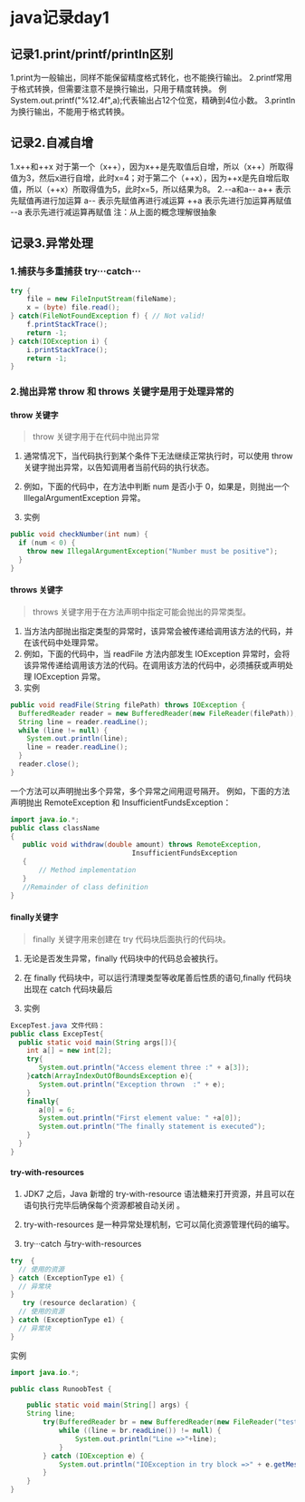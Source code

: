 # java记录day1

## 记录1.print/printf/println区别

1.print为一般输出，同样不能保留精度格式转化，也不能换行输出。
2.printf常用于格式转换，但需要注意不是换行输出，只用于精度转换。
    例  System.out.printf("%12.4f",a);代表输出占12个位宽，精确到4位小数。
3.println为换行输出，不能用于格式转换。  

## 记录2.自减自增

1.x++和++x
对于第一个（x++），因为x++是先取值后自增，所以（x++）所取得值为3，然后x进行自增，此时x=4；对于第二个（++x），因为++x是先自增后取值，所以（++x）所取得值为5，此时x=5，所以结果为8。
2.--a和a--
a++ 表示先赋值再进行加运算
a-- 表示先赋值再进行减运算
++a 表示先进行加运算再赋值
--a 表示先进行减运算再赋值
注：从上面的概念理解很抽象

## 记录3.异常处理

### 1.捕获与多重捕获    try···catch···

```java
try {
    file = new FileInputStream(fileName);
    x = (byte) file.read();
} catch(FileNotFoundException f) { // Not valid!
    f.printStackTrace();
    return -1;
} catch(IOException i) {
    i.printStackTrace();
    return -1;
}
```

### 2.抛出异常 throw 和 throws 关键字是用于处理异常的

#### throw 关键字

> throw 关键字用于在代码中抛出异常

1. 通常情况下，当代码执行到某个条件下无法继续正常执行时，可以使用 throw 关键字抛出异常，以告知调用者当前代码的执行状态。

2. 例如，下面的代码中，在方法中判断 num 是否小于 0，如果是，则抛出一个 IllegalArgumentException 异常。

3. 实例

```java
public void checkNumber(int num) {
  if (num < 0) {
    throw new IllegalArgumentException("Number must be positive");
  }
}
```

#### throws 关键字

> throws 关键字用于在方法声明中指定可能会抛出的异常类型。

1. 当方法内部抛出指定类型的异常时，该异常会被传递给调用该方法的代码，并在该代码中处理异常。
2. 例如，下面的代码中，当 readFile 方法内部发生 IOException 异常时，会将该异常传递给调用该方法的代码。在调用该方法的代码中，必须捕获或声明处理 IOException 异常。
3. 实例

```java
public void readFile(String filePath) throws IOException {
  BufferedReader reader = new BufferedReader(new FileReader(filePath));
  String line = reader.readLine();
  while (line != null) {
    System.out.println(line);
    line = reader.readLine();
  }
  reader.close();
}
```

一个方法可以声明抛出多个异常，多个异常之间用逗号隔开。
例如，下面的方法声明抛出 RemoteException 和 InsufficientFundsException：

```Java
import java.io.*;
public class className
{
   public void withdraw(double amount) throws RemoteException,
                              InsufficientFundsException
   {
       // Method implementation
   }
   //Remainder of class definition
}
```

#### finally关键字

>finally 关键字用来创建在 try 代码块后面执行的代码块。

1. 无论是否发生异常，finally 代码块中的代码总会被执行。

2. 在 finally 代码块中，可以运行清理类型等收尾善后性质的语句,finally 代码块出现在 catch 代码块最后

3. 实例

``` java
ExcepTest.java 文件代码：
public class ExcepTest{
  public static void main(String args[]){
    int a[] = new int[2];
    try{
       System.out.println("Access element three :" + a[3]);
    }catch(ArrayIndexOutOfBoundsException e){
       System.out.println("Exception thrown  :" + e);
    }
    finally{
       a[0] = 6;
       System.out.println("First element value: " +a[0]);
       System.out.println("The finally statement is executed");
    }
  }
}
```

#### try-with-resources

1. JDK7 之后，Java 新增的 try-with-resource 语法糖来打开资源，并且可以在语句执行完毕后确保每个资源都被自动关闭 。

2. try-with-resources 是一种异常处理机制，它可以简化资源管理代码的编写。

3. try···catch 与try-with-resources

```java
try  {
  // 使用的资源
} catch (ExceptionType e1) {
  // 异常块
}
   try (resource declaration) {
  // 使用的资源
} catch (ExceptionType e1) {
  // 异常块
}
```

实例

```java
import java.io.*;

public class RunoobTest {

    public static void main(String[] args) {
    String line;
        try(BufferedReader br = new BufferedReader(new FileReader("test.txt"))) {
            while ((line = br.readLine()) != null) {
                System.out.println("Line =>"+line);
            }
        } catch (IOException e) {
            System.out.println("IOException in try block =>" + e.getMessage());
        }
    }
}
```
